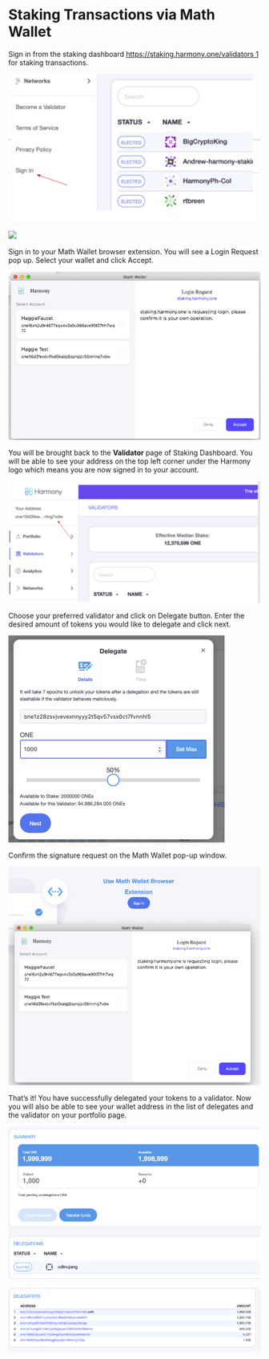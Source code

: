 # Staking Transactions via Math Wallet

Sign in from the staking dashboard [https://staking.harmony.one/validators 1](https://staking.harmony.one/validators) for staking transactions. 

![](<../../../../.gitbook/assets/image (39).png>)

![](https://aws1.discourse-cdn.com/standard11/uploads/harmony1/original/1X/1741e6cfd8e92141bee6c67fdab05954281bc98c.png)

Sign in to your Math Wallet browser extension. You will see a Login Request pop up. Select your wallet and click Accept.

![](<../../../../.gitbook/assets/image (43).png>)

You will be brought back to the **Validator** page of Staking Dashboard. You will be able to see your address on the top left corner under the Harmony logo which means you are now signed in to your account.

![](<../../../../.gitbook/assets/image (44).png>)

Choose your preferred validator and click on Delegate button. Enter the desired amount of tokens you would like to delegate and click next.  

![](<../../../../.gitbook/assets/image (45).png>)

Confirm the signature request on the Math Wallet pop-up window.

![](<../../../../.gitbook/assets/image (46).png>)

That’s it! You have successfully delegated your tokens to a validator. Now you will also be able to see your wallet address in the list of delegates and the validator on your portfolio page.

![](<../../../../.gitbook/assets/image (47).png>)

![](<../../../../.gitbook/assets/image (48).png>)
